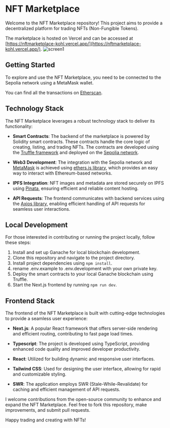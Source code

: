 # NFT Marketplace

Welcome to the NFT Marketplace repository! This project aims to provide a decentralized platform for trading NFTs (Non-Fungible Tokens).

The marketplace is hosted on Vercel and can be accessed at [https://nftmarketplace-kohl.vercel.app/](https://nftmarketplace-kohl.vercel.app/).
![screen1](https://github.com/seanmagaud/nftmarketplace/assets/90192506/d428c180-815c-47a0-ba24-e7d9b72d2275)



## Getting Started

To explore and use the NFT Marketplace, you need to be connected to the Sepolia network using a MetaMask wallet. 

You can find all the transactions on [Etherscan](https://sepolia.etherscan.io/address/0x7abe7b293f2debbd24f066fec70597fa6ebea13f).

## Technology Stack

The NFT Marketplace leverages a robust technology stack to deliver its functionality:

- **Smart Contracts**: The backend of the marketplace is powered by Solidity smart contracts. These contracts handle the core logic of creating, listing, and trading NFTs. The contracts are developed using the [Truffle framework](https://trufflesuite.com/docs/truffle/) and deployed on the [Sepolia network](https://ethereum.org/nb/developers/docs/networks/#ethereum-testnets).

- **Web3 Development**: The integration with the Sepolia network and [MetaMask](https://metamask.io/) is achieved using [ethers.js library](https://docs.ethers.org/v5/), which provides an easy way to interact with Ethereum-based networks.

- **IPFS Integration**: NFT images and metadata are stored securely on IPFS using [Pinata](https://www.pinata.cloud/), ensuring efficient and reliable content hosting.

- **API Requests**: The frontend communicates with backend services using the [Axios library](https://axios-http.com/fr/docs/intro), enabling efficient handling of API requests for seamless user interactions.

## Local Development

For those interested in contributing or running the project locally, follow these steps:

1. Install and set up Ganache for local blockchain development.
2. Clone this repository and navigate to the project directory.
3. Install project dependencies using `npm install`.
4. rename .env.example to .env.development with your own private key.
5. Deploy the smart contracts to your local Ganache blockchain using Truffle.
6. Start the Next.js frontend by running `npm run dev`.

## Frontend Stack

The frontend of the NFT Marketplace is built with cutting-edge technologies to provide a seamless user experience:

- **Next.js**: A popular React framework that offers server-side rendering and efficient routing, contributing to fast page load times.

- **Typescript**: The project is developed using TypeScript, providing enhanced code quality and improved developer productivity.

- **React**: Utilized for building dynamic and responsive user interfaces.

- **Tailwind CSS**: Used for designing the user interface, allowing for rapid and customizable styling.

- **SWR**: The application employs SWR (Stale-While-Revalidate) for caching and efficient management of API requests.


I welcome contributions from the open-source community to enhance and expand the NFT Marketplace. Feel free to fork this repository, make improvements, and submit pull requests.

Happy trading and creating with NFTs!
